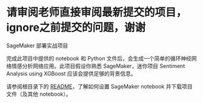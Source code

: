 
# 请审阅老师直接审阅最新提交的项目，ignore之前提交的问题，谢谢

SageMaker 部署实战项目

完成此项目中提供的 notebook 和 Python 文件后，会生成一个简单的循环神经网络情感分析网络应用。此项目假设你熟悉 SageMaker，迷你项目 Sentiment Analysis using XGBoost 应该会提供足够的背景信息。

请参阅根目录下的 [README](https://github.com/udacity/sagemaker-deployment/tree/master/README.md)，了解如何设置 SageMaker notebook 并下载项目文件（及其他 notebook）。
